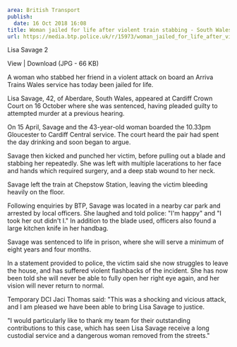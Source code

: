 ```yaml
area: British Transport
publish:
  date: 16 Oct 2018 16:08
title: Woman jailed for life after violent train stabbing - South Wales
url: https://media.btp.police.uk/r/15973/woman_jailed_for_life_after_violent_train_stabbin
```

Lisa Savage 2

View | Download (JPG - 66 KB)

A woman who stabbed her friend in a violent attack on board an Arriva Trains Wales service has today been jailed for life.

Lisa Savage, 42, of Aberdare, South Wales, appeared at Cardiff Crown Court on 16 October where she was sentenced, having pleaded guilty to attempted murder at a previous hearing.

On 15 April, Savage and the 43-year-old woman boarded the 10.33pm Gloucester to Cardiff Central service. The court heard the pair had spent the day drinking and soon began to argue.

Savage then kicked and punched her victim, before pulling out a blade and stabbing her repeatedly. She was left with multiple lacerations to her face and hands which required surgery, and a deep stab wound to her neck.

Savage left the train at Chepstow Station, leaving the victim bleeding heavily on the floor.

Following enquiries by BTP, Savage was located in a nearby car park and arrested by local officers. She laughed and told police: "I'm happy" and "I took her out didn't I." In addition to the blade used, officers also found a large kitchen knife in her handbag.

Savage was sentenced to life in prison, where she will serve a minimum of eight years and four months.

In a statement provided to police, the victim said she now struggles to leave the house, and has suffered violent flashbacks of the incident. She has now been told she will never be able to fully open her right eye again, and her vision will never return to normal.

Temporary DCI Jaci Thomas said: "This was a shocking and vicious attack, and I am pleased we have been able to bring Lisa Savage to justice.

"I would particularly like to thank my team for their outstanding contributions to this case, which has seen Lisa Savage receive a long custodial service and a dangerous woman removed from the streets."
